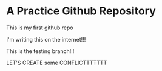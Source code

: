 # A Practice Github Repository
 This is my first github repo

I'm writing this on the internet!!!

This is the testing branch!!!

LET'S CREATE some CONFLICTTTTTTT
